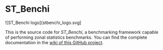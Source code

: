 # ST_Benchi


![ST_Benchi logo](stbenchi_logo.svg]

This is the source code for *ST_Benchi*, a benchmarking framework capable of performing zonal statistics benchmarks. You can find the complete documentation in the [wiki of this GitHub project](https://github.com/polydbms/st_benchi/wiki).
